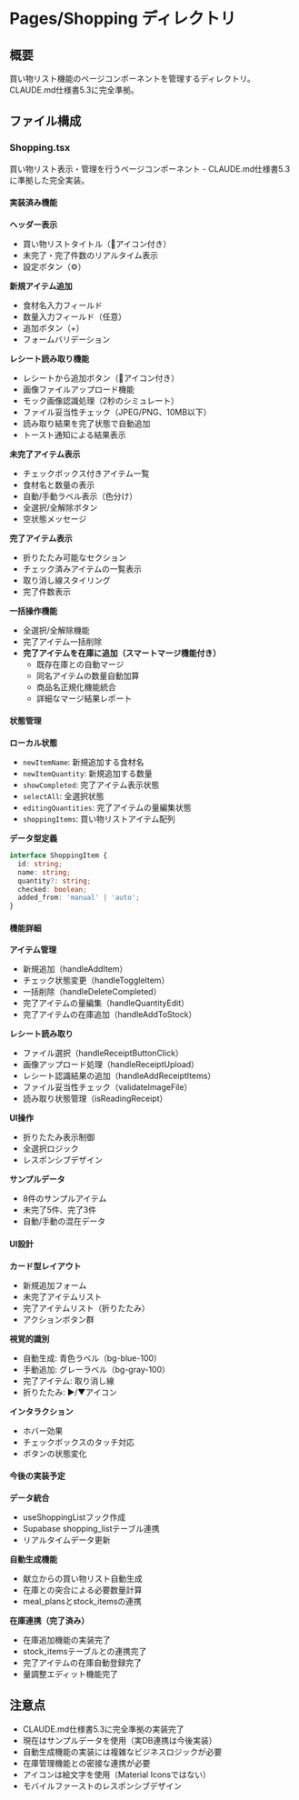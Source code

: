 # Pages/Shopping ディレクトリ

## 概要
買い物リスト機能のページコンポーネントを管理するディレクトリ。CLAUDE.md仕様書5.3に完全準拠。

## ファイル構成

### Shopping.tsx
買い物リスト表示・管理を行うページコンポーネント - CLAUDE.md仕様書5.3に準拠した完全実装。

#### 実装済み機能

**ヘッダー表示**
- 買い物リストタイトル（🛒アイコン付き）
- 未完了・完了件数のリアルタイム表示
- 設定ボタン（⚙️）

**新規アイテム追加**
- 食材名入力フィールド
- 数量入力フィールド（任意）
- 追加ボタン（+）
- フォームバリデーション

**レシート読み取り機能**
- レシートから追加ボタン（📄アイコン付き）
- 画像ファイルアップロード機能
- モック画像認識処理（2秒のシミュレート）
- ファイル妥当性チェック（JPEG/PNG、10MB以下）
- 読み取り結果を完了状態で自動追加
- トースト通知による結果表示

**未完了アイテム表示**
- チェックボックス付きアイテム一覧
- 食材名と数量の表示
- 自動/手動ラベル表示（色分け）
- 全選択/全解除ボタン
- 空状態メッセージ

**完了アイテム表示**
- 折りたたみ可能なセクション
- チェック済みアイテムの一覧表示
- 取り消し線スタイリング
- 完了件数表示

**一括操作機能**
- 全選択/全解除機能
- 完了アイテム一括削除
- **完了アイテムを在庫に追加（スマートマージ機能付き）**
  - 既存在庫との自動マージ
  - 同名アイテムの数量自動加算
  - 商品名正規化機能統合
  - 詳細なマージ結果レポート

#### 状態管理

**ローカル状態**
- `newItemName`: 新規追加する食材名
- `newItemQuantity`: 新規追加する数量
- `showCompleted`: 完了アイテム表示状態
- `selectAll`: 全選択状態
- `editingQuantities`: 完了アイテムの量編集状態
- `shoppingItems`: 買い物リストアイテム配列

**データ型定義**
```typescript
interface ShoppingItem {
  id: string;
  name: string;
  quantity?: string;
  checked: boolean;
  added_from: 'manual' | 'auto';
}
```

#### 機能詳細

**アイテム管理**
- 新規追加（handleAddItem）
- チェック状態変更（handleToggleItem）
- 一括削除（handleDeleteCompleted）
- 完了アイテムの量編集（handleQuantityEdit）
- 完了アイテムの在庫追加（handleAddToStock）

**レシート読み取り**
- ファイル選択（handleReceiptButtonClick）
- 画像アップロード処理（handleReceiptUpload）
- レシート認識結果の追加（handleAddReceiptItems）
- ファイル妥当性チェック（validateImageFile）
- 読み取り状態管理（isReadingReceipt）

**UI操作**
- 折りたたみ表示制御
- 全選択ロジック
- レスポンシブデザイン

**サンプルデータ**
- 8件のサンプルアイテム
- 未完了5件、完了3件
- 自動/手動の混在データ

#### UI設計

**カード型レイアウト**
- 新規追加フォーム
- 未完了アイテムリスト
- 完了アイテムリスト（折りたたみ）
- アクションボタン群

**視覚的識別**
- 自動生成: 青色ラベル（bg-blue-100）
- 手動追加: グレーラベル（bg-gray-100）
- 完了アイテム: 取り消し線
- 折りたたみ: ▶/▼アイコン

**インタラクション**
- ホバー効果
- チェックボックスのタッチ対応
- ボタンの状態変化

#### 今後の実装予定

**データ統合**
- useShoppingListフック作成
- Supabase shopping_listテーブル連携
- リアルタイムデータ更新

**自動生成機能**
- 献立からの買い物リスト自動生成
- 在庫との突合による必要数量計算
- meal_plansとstock_itemsの連携

**在庫連携（完了済み）**
- 在庫追加機能の実装完了
- stock_itemsテーブルとの連携完了
- 完了アイテムの在庫自動登録完了
- 量調整エディット機能完了

## 注意点
- CLAUDE.md仕様書5.3に完全準拠の実装完了
- 現在はサンプルデータを使用（実DB連携は今後実装）
- 自動生成機能の実装には複雑なビジネスロジックが必要
- 在庫管理機能との密接な連携が必要
- アイコンは絵文字を使用（Material Iconsではない）
- モバイルファーストのレスポンシブデザイン